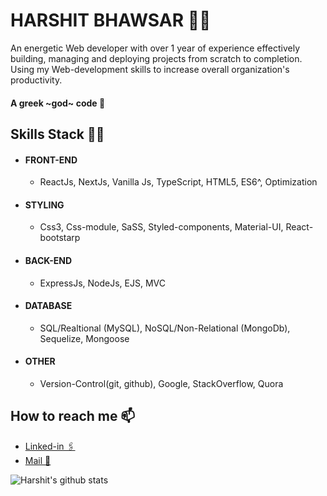 # HARSHIT BHAWSAR 🧜‍♂️
An energetic Web developer with over 1 year of experience effectively building, managing and deploying projects from scratch to completion. Using my Web-development skills to increase overall organization's productivity.

#### A greek  ~god~ code 🗿

## Skills Stack 👨‍💻

- #### FRONT-END
  - ReactJs, NextJs, Vanilla Js, TypeScript, HTML5, ES6^, Optimization

- #### STYLING
  - Css3, Css-module, SaSS, Styled-components, Material-UI, React-bootstarp

- #### BACK-END
  - ExpressJs, NodeJs, EJS, MVC

- #### DATABASE
  - SQL/Realtional (MySQL), NoSQL/Non-Relational (MongoDb), Sequelize, Mongoose  

- #### OTHER
  - Version-Control(git, github), Google, StackOverflow, Quora

## How to reach me 📫
  - <a href="https://www.linkedin.com/in/harshit-bhawsar-311a571bb/">Linked-in 🖇️</a>
  - <a href="mailto:www.harshitbhawsar777@gmail.com">Mail 📧</a>

 ![Harshit's github stats](https://github-readme-stats.vercel.app/api?username=harshitScriptFyntune&show_icons=true&theme=dark)
